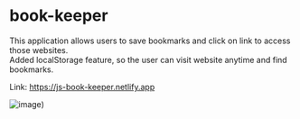 # book-keeper

This application allows users to save bookmarks and click on link to access those websites.<br>
Added localStorage feature, so the user can visit website anytime and find bookmarks.

Link: https://js-book-keeper.netlify.app


![image](https://github.com/diecorra/javascript-web-projects/assets/32736570/1e557b09-dcc3-469c-a48e-6ba0205dcc72))
